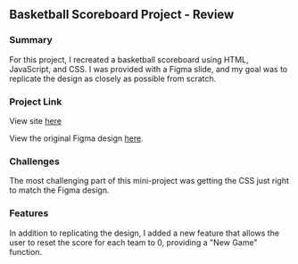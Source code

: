 ## Basketball Scoreboard Project - Review

### Summary

For this project, I recreated a basketball scoreboard using HTML, JavaScript, and CSS. I was provided with a Figma slide, and my goal was to replicate the design as closely as possible from scratch.

### Project Link

View site [here](https://main--lighthearted-churros-a3f4df.netlify.app/)

View the original Figma design [here](<https://www.figma.com/design/5siB3scsIthHlgtad1Kv3F/Basketball-Scoreboard-(Copy)?node-id=0-1&node-type=canvas&t=D7nEFvL9rFirDR0e-0>).

### Challenges

The most challenging part of this mini-project was getting the CSS just right to match the Figma design.

### Features

In addition to replicating the design, I added a new feature that allows the user to reset the score for each team to 0, providing a "New Game" function.

